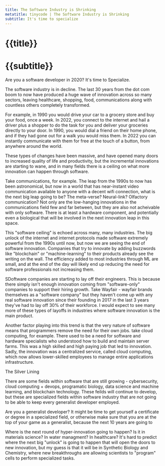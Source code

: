 ```yaml
---
title: The Software Industry is Shrinking
metatitle: tinycode | The Software Industry is Shrinking
subtitle: It's time to specialize
---
```


# {{title}}
# {{subtitle}}


Are you a software developer in 2020? It's time to Specialize.

The software industry is in decline. The last 30 years from the dot com boom to now have produced a huge wave of innovation across so many sectors, leaving healthcare, shopping, food, communications along with countless others completely transformed. 

For example, in 1990 you would drive your car to a grocery store and buy your food, once a week. In 2022, you connect to the internet and hail a driver plus a shopper to do the task for you and deliver your groceries directly to your door. In 1990, you would dial a friend on their home phone, and if they had gone out for a walk you would miss them. In 2022 you can instantly communicate with them for free at the touch of a button, from anywhere around the world. 

These types of changes have been massive, and have opened many doors to increased quality of life and productivity, but the incremental innovations are starting to wane, and in many fields there is a ceiling on what more innovation can happen through software.  

Take communications, for example. The leap from the 1990s to now has been astronomical, but now in a world that has near-instant video communication available to anyone with a decent wifi connection, what is the next big leap going to be? The meta-verse? Neural-link? Olfactory communication? Not only are the low-hanging innovations in the communications field few and far between, but they are also not acheivable with only software. There is at least a hardware component, and potentially even a biological that will be involved in the next innovation leap in this space. 

This "software ceiling" is echoed across many, many industries. The big unlock of the internet and internet protocols made software extremely powerful from the 1990s until now, but now we are seeing the end of software innovation. Companies that try to innovate by adding buzzwords like "blockchain" or "machine-learning" to their products already see the writing on the wall. The efficiency added to most industries through ML are small, and at the end of the day will likely end up reducing the need for software professionals not increasing them.

SDoftware companies are starting to lay off their engineers. This is because there simply isn't enough innovation coming from "software-only" companies to support their hiring growth. Take Wayfair - wayfair brands themselves as a "software company" but they haven't come up with any real software innovation since their founding in 2017 in the last 3 years they've had to lay off 30% of their workforce. I would expect to see many more of these types of layoffs in industries where software innovation is the main product.

Another factor playing into this trend is that the very nature of software means that programmers remove the need for their own jobs. take cloud computing, for example. There used to be a need for software and hardware specialists who understood how to build and maintain server farms. This was a high skilled and high paying job that led to innovation. Sadly, the innovation was a centralized service, called cloud computing, which now allows lower-skilled employees to manage entire applications infrastructure.

    

The Silver Lining

There are some fields within software that are still growing - cybersecurity, cloud computing + devops, programatic biology, data science and machine learning, and blockchain technology. These feilds will continue to develop, but these are specialized fields within software industry that are not going to be able to keep every generalist developer employed. 

Are you a generalist developer? It might be time to get yourself a certificate or degree in a specialized field, or otherwise make sure that you are at the top of your game as a generalist, because the next 10 years are going to

Where is the next round of hyper-innovation going to happen? Is it in materials science? In water managment? In healthcare? It's hard to predict where the next big "unlock" is going to happen that will open the doors to new innovation, but my guess is that it will be in Synthetic Biology and Chemistry, where new breakthroughs are allowing scientists to "program" cells to perform specialized tasks. 